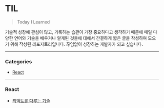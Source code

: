# TIL

> Today I Learned

기술적 성장에 관심이 많고, 기록하는 습관이 가장 중요하다고 생각하기 때문에 매일 다양한 언어와 기술을 배우거나 알게된 것들에 대해서 간결하게 짧은 글을 작성하여 모으기 위해 작성된 레포지토리입니다. 끊임없이 성장하는 개발자가 되고 싶습니다.

---

### Categories

* [React](#react)

---

### React

* [리액트를 다루는 기술](#)
